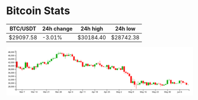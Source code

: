 # Bitcoin Stats

BTC/USDT|24h change|24h high|24h low|
|---|---|---|---|
|$29097.58|-3.01%|$30184.40|$28742.38|

<img src="./chart.svg">
